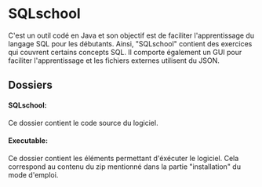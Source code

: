 # SQLschool

C'est un outil codé en Java et son objectif est de faciliter l'apprentissage du langage SQL pour les débutants. Ainsi, "SQLschool" contient des exercices qui couvrent certains concepts SQL. Il comporte également un GUI pour faciliter l'apprentissage et les fichiers externes utilisent du JSON.

## Dossiers


#### SQLschool:
Ce dossier contient le code source du logiciel.


#### Executable:
Ce dossier contient les éléments permettant d'éxécuter le logiciel. Cela correspond au contenu du zip mentionné dans la partie "installation" du mode d'emploi.